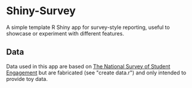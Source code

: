 # Shiny-Survey
A simple template R Shiny app for survey-style reporting, useful to showcase or experiment with different features.

## Data
Data used in this app are based on [The National Survey of Student Engagement](nsse.indiana.edu) but are fabricated (see "create data.r") and only intended to provide toy data.
